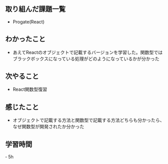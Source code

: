 ## 取り組んだ課題一覧
- Progate(React)
## わかったこと
- あえてReactのオブジェクトで記載するバージョンを学習した。関数型ではブラックボックスになっている処理がどのようになっているかが分かった
## 次やること
- React関数型復習
## 感じたこと
- オブジェクトで記載する方法と関数型で記載する方法どちらも分かったら、なぜ関数型が開発されたか分かった
## 学習時間
‐ 5h